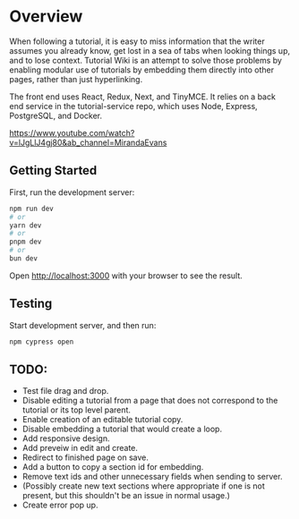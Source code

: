 # Overview

When following a tutorial, it is easy to miss information that the writer assumes you already know, get lost in a sea of tabs when looking things up, and to lose context. Tutorial Wiki is an attempt to solve those problems by enabling modular use of tutorials by embedding them directly into other pages, rather than just hyperlinking.

The front end uses React, Redux, Next, and TinyMCE. It relies on a back end service in the tutorial-service repo, which uses Node, Express, PostgreSQL, and Docker.

https://www.youtube.com/watch?v=lJgLlJ4gj80&ab_channel=MirandaEvans

## Getting Started

First, run the development server:

```bash
npm run dev
# or
yarn dev
# or
pnpm dev
# or
bun dev
```

Open [http://localhost:3000](http://localhost:3000) with your browser to see the result.

## Testing

Start development server, and then run:
```bash
npm cypress open
```

## TODO:
- Test file drag and drop.
- Disable editing a tutorial from a page that does not correspond to the tutorial or its top level parent.
- Enable creation of an editable tutorial copy.
- Disable embedding a tutorial that would create a loop.
- Add responsive design.
- Add preveiw in edit and create.
- Redirect to finished page on save.
- Add a button to copy a section id for embedding.
- Remove text ids and other unnecessary fields when sending to server.
- \(Possibly create new text sections where appropriate if one is not present, but this shouldn't be an issue in normal usage.\)
- Create error pop up.